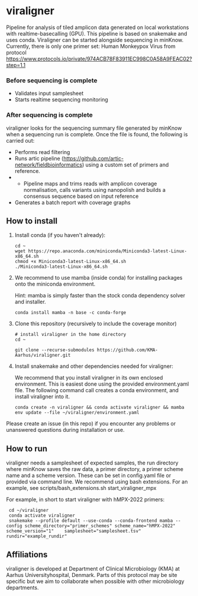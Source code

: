 # viraligner

Pipeline for analysis of tiled amplicon data generated on local workstations with realtime-basecalling (GPU). This pipeline is based on snakemake and uses conda.
Viraligner can be started alongside sequencing in minKnow. Currently, there is only one primer set: Human Monkeypox Virus from protocol https://www.protocols.io/private/974ACB78F83911EC998C0A58A9FEAC02?step=1.1
### Before sequencing is complete
- Validates input samplesheet
- Starts realtime sequencing monitoring 
### After sequencing is complete
viraligner looks for the sequencing summary file generated by minKnow when a sequencing run is complete. Once the file is found, the following is carried out:
- Performs read filtering
- Runs artic pipeline (https://github.com/artic-network/fieldbioinformatics) using a custom set of primers and reference.
- - Pipeline maps and trims reads with amplicon coverage normalisation, calls variants using nanopolish and builds a consensus sequence based on input reference
- Generates a batch report with coverage graphs
## How to install
1. Install conda (if you haven't already):

    ```
    cd ~
    wget https://repo.anaconda.com/miniconda/Miniconda3-latest-Linux-x86_64.sh
    chmod +x Miniconda3-latest-Linux-x86_64.sh
    ./Miniconda3-latest-Linux-x86_64.sh
    ```
    
2. We recommend to use mamba (inside conda) for installing packages onto the miniconda environment.
   
   Hint: mamba is simply faster than the stock conda dependency solver and installer.

   ```
   conda install mamba -n base -c conda-forge
   ```

3. Clone this repository (recursively to include the coverage monitor)
    ```
    # install viraligner in the home directory
    cd ~
    
    git clone --recurse-submodules https://github.com/KMA-Aarhus/viraligner.git 
    ```
4. Install snakemake and other dependencies needed for viraligner:

    We recommend that you install viraligner in its own enclosed environment. This is easiest done using the provided environment.yaml file. The following command call creates a conda environment, and install viraligner into it.

    ```    
    conda create -n viraligner && conda activate viraligner && mamba env update --file ~/viraligner/environment.yaml 
    ```
    
Please create an issue (in this repo) if you encounter any problems or unanswered questions during installation or use.
## How to run
viraligner needs a samplesheet of expected samples, the run directory where minKnow saves the raw data, a primer directory, a primer scheme name and a scheme version. These can be set in config.yaml file or provided via command line. We recommend using bash extensions. For an example, see scripts/bash_extensions.sh start_viraligner_mpx
<p>For example, in short to start viraligner with hMPX-2022 primers:</p>

   ```
    cd ~/viraligner
    conda activate viraligner
    snakemake --profile default --use-conda --conda-frontend mamba --config scheme_directory="primer_schemes" scheme_name="hMPX-2022" scheme_version="1"    samplesheet="samplesheet.tsv" rundir="example_rundir"
   ```
## Affiliations

viraligner is developed at Department of Clinical Microbiology (KMA) at Aarhus Universityhospital, Denmark. Parts of this protocol may be site specific but we aim to collaborate when possible with other microbiology departments. 
